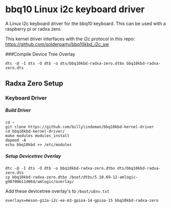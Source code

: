# bbq10 Linux i2c keyboard driver

A Linux i2c keyboard driver for the bbq10 keyboard.  This can be used with a raspberry pi or radxa zero.

This kernel driver interfaces with the i2c protocol in this repo: https://github.com/solderparty/bbq10kbd_i2c_sw



###Compile Device Tree Overlay
```
dtc -@ -I dts -O dtb -o dts/bbq10kbd-radxa-zero.dtbo bbq10kbd-radxa-zero.dts
```



## Radxa Zero Setup

### Keyboard Driver

##### Build Driver
```
cd ~
git clone https://github.com/billylindeman/bbq10kbd-kernel-driver 
cd bbq10kbd-kernel-driver/
make modules modules_install
depmod -A
echo bbq10kbd >> /etc/modules
```

##### Setup Devicetree Overlay
```
dtc -@ -I dts -O dtb -o bbq10kbd-radxa-zero.dtbo dts/bbq10kbd-radxa-zero.dts 
cp bbq10kbd-radxa-zero.dtbo /boot/dtbs/5.10.69-12-amlogic-g98700611d064/amlogic/overlay/
```

Add these devicetree overlay's to `/boot/uEnv.txt`
```
overlays=meson-g12a-i2c-ee-m3-gpioa-14-gpioa-15 bbq10kbd-radxa-zero
```

